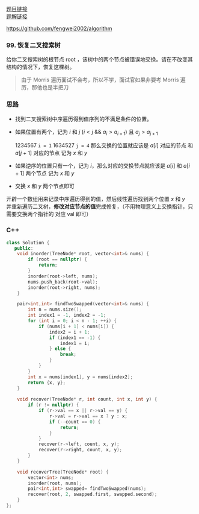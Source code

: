 [题目链接](https://leetcode-cn.com/problems/recover-binary-search-tree/)  
[题解链接]()

https://github.com/fengwei2002/algorithm

### 99. 恢复二叉搜索树

给你二叉搜索树的根节点 root ，该树中的两个节点被错误地交换。请在不改变其结构的情况下，恢复这棵树。

> 由于 Morris 遍历面试不会考，所以不学，面试官如果非要考 Morris 遍历，那他也是半把刀

### 思路

- 找到二叉搜索树中序遍历得到值序列的不满足条件的位置。

- 如果位置有两个，记为 $i$ 和 $j$ ($i < j \ \&\&\  a_{i} > a_{i + 1}$) 且 $a_{j} > a_{j + 1}$

    1234567 `i = 1` 
    1634527 `j = 4`
    那么交换的位置就应该是 $a[i]$ 对应的节点 和 $a[j + 1]$ 对应的节点 记为 $x$ 和 $y$

- 如果逆序的位置只有一个，记为 $i$，那么对应的交换节点就应该是 $a[i]$ 和 $a[i+1]$ 两个节点 记为 $x$ 和 $y$
- 交换 $x$ 和 $y$ 两个节点即可

开辟一个数组用来记录中序遍历得到的值，然后线性遍历找到两个位置 $x$ 和 $y$   
并重新遍历二叉树，**修改对应节点的值**完成修复，（不用物理意义上交换指针，只需要交换两个指针的 对应 val 即可）

### C++

``` cpp
class Solution {
   public:
    void inorder(TreeNode* root, vector<int>& nums) {
        if (root == nullptr) {
            return;
        }
        inorder(root->left, nums);
        nums.push_back(root->val);
        inorder(root->right, nums);
    }

    pair<int,int> findTwoSwapped(vector<int>& nums) {
        int n = nums.size();
        int index1 = -1, index2 = -1;
        for (int i = 0; i < n - 1; ++i) {
            if (nums[i + 1] < nums[i]) {
                index2 = i + 1;
                if (index1 == -1) {
                    index1 = i;
                } else {
                    break;
                }
            }
        }
        int x = nums[index1], y = nums[index2];
        return {x, y};
    }
    
    void recover(TreeNode* r, int count, int x, int y) {
        if (r != nullptr) {
            if (r->val == x || r->val == y) {
                r->val = r->val == x ? y : x;
                if (--count == 0) {
                    return;
                }
            }
            recover(r->left, count, x, y);
            recover(r->right, count, x, y);
        }
    }

    void recoverTree(TreeNode* root) {
        vector<int> nums;
        inorder(root, nums);
        pair<int,int> swapped= findTwoSwapped(nums);
        recover(root, 2, swapped.first, swapped.second);
    }
};
```